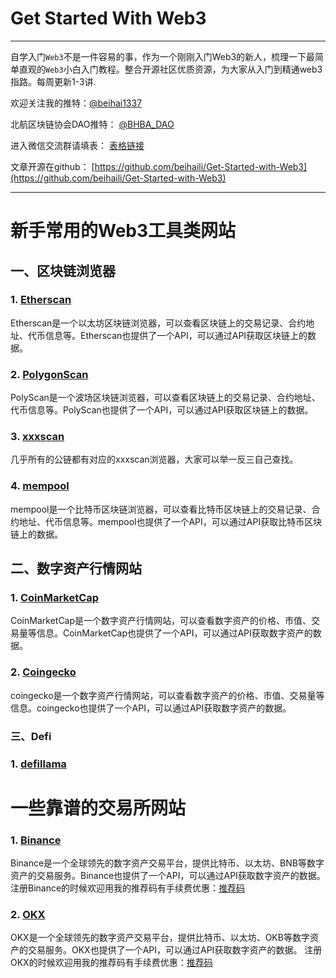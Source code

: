 # Get Started With Web3
---
自学入门`Web3`不是一件容易的事，作为一个刚刚入门Web3的新人，梳理一下最简单直观的`Web3`小白入门教程。整合开源社区优质资源，为大家从入门到精通web3指路。每周更新1-3讲.

欢迎关注我的推特：[@beihai1337](https://twitter.com/beihai1337)

北航区块链协会DAO推特： [@BHBA_DAO](https://twitter.com/BHBA_DAO)

进入微信交流群请填表： [表格链接](https://forms.gle/QMBwL6LwZyQew1tX8)

文章开源在github： [https://github.com/beihaili/Get-Started-with-Web3](https://github.com/beihaili/Get-Started-with-Web3)

----

# 新手常用的Web3工具类网站

## 一、区块链浏览器

### 1. [Etherscan](https://etherscan.io/)
Etherscan是一个以太坊区块链浏览器，可以查看区块链上的交易记录、合约地址、代币信息等。Etherscan也提供了一个API，可以通过API获取区块链上的数据。

### 2. [PolygonScan](https://polygonscan.com/)
PolyScan是一个波场区块链浏览器，可以查看区块链上的交易记录、合约地址、代币信息等。PolyScan也提供了一个API，可以通过API获取区块链上的数据。

### 3. [xxxscan](https://xxxscan.com/)
几乎所有的公链都有对应的xxxscan浏览器，大家可以举一反三自己查找。

### 4. [mempool](https://mempool.space/)
mempool是一个比特币区块链浏览器，可以查看比特币区块链上的交易记录、合约地址、代币信息等。mempool也提供了一个API，可以通过API获取比特币区块链上的数据。

## 二、数字资产行情网站

### 1. [CoinMarketCap](https://coinmarketcap.com/)
CoinMarketCap是一个数字资产行情网站，可以查看数字资产的价格、市值、交易量等信息。CoinMarketCap也提供了一个API，可以通过API获取数字资产的数据。

### 2. [Coingecko](https://www.coingecko.com/)
coingecko是一个数字资产行情网站，可以查看数字资产的价格、市值、交易量等信息。coingecko也提供了一个API，可以通过API获取数字资产的数据。

### 三、Defi

### 1. [defillama](https://defillama.com/)

# 一些靠谱的交易所网站

### 1. [Binance](https://www.binance.com/)
Binance是一个全球领先的数字资产交易平台，提供比特币、以太坊、BNB等数字资产的交易服务。Binance也提供了一个API，可以通过API获取数字资产的数据。
注册Binance的时候欢迎用我的推荐码有手续费优惠：[推荐码](https://www.binance.info/activity/referral-entry/CPA?ref=CPA_00EZI5X6IS)

### 2. [OKX](https://www.okx.com/)
OKX是一个全球领先的数字资产交易平台，提供比特币、以太坊、OKB等数字资产的交易服务。OKX也提供了一个API，可以通过API获取数字资产的数据。
注册OKX的时候欢迎用我的推荐码有手续费优惠：[推荐码](https://cnouyi.studio/join/7133496)

